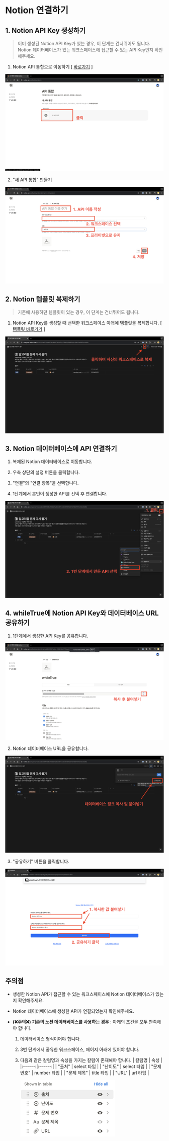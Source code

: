 # Notion 연결하기

## 1. Notion API Key 생성하기

> 이미 생성된 Notion API Key가 있는 경우, 이 단계는 건너뛰어도 됩니다.
> Notion 데이터베이스가 있는 워크스페이스에 접근할 수 있는 API Key인지 확인해주세요.

1. Notion API 통합으로 이동하기 [ [바로가기](https://www.notion.so/profile/integrations) ]

![Notion API 통합으로 이동](./upload/guide-1.png)

2. "새 API 통합" 만들기

![새 API 통합 만들기](./upload/guide-2.png)

## 2. Notion 템플릿 복제하기

> 기존에 사용하던 템플릿이 있는 경우, 이 단계는 건너뛰어도 됩니다.

1. Notion API Key를 생성할 때 선택한 워크스페이스 아래에 템플릿을 복제합니다. [ [템플릿 바로가기](https://namgons.notion.site/603d7afd2e3040feb97bb1830c791bc5?v=28a0546466244c3f9032e0850cce092f&pvs=4) ]

![템플릿 복제](./upload/guide-3.png)

## 3. Notion 데이터베이스에 API 연결하기

1. 복제된 Notion 데이터베이스로 이동합니다.

2. 우측 상단의 설정 버튼을 클릭합니다.

3. "연결"의 "연결 항목"을 선택합니다.

4. 1단계에서 본인이 생성한 API를 선택 후 연결합니다.

![설정 버튼 클릭](./upload/guide-4.png)

## 4. whileTrue에 Notion API Key와 데이터베이스 URL 공유하기

1. 1단계에서 생성한 API Key를 공유합니다.

![노션 링크 공유](./upload/guide-5.png)

2. Notion 데이터베이스 URL을 공유합니다.

![노션 링크 공유](./upload/guide-6.png)

3. "공유하기" 버튼을 클릭합니다.

![노션 링크 공유](./upload/guide-7.png)

## 주의점

- 생성한 Notion API가 접근할 수 있는 워크스페이스에 Notion 데이터베이스가 있는지 확인해주세요.

- Notion 데이터베이스에 생성한 API가 연결되었는지 확인해주세요.

- <b>(❌주의❌) 기존의 노션 데이터베이스를 사용하는 경우</b> : 아래의 조건을 모두 만족해야 합니다.

  1.  데이터베이스 형식이어야 합니다.
  2.  3번 단계에서 공유한 워크스페이스, 페이지 아래에 있어야 합니다.
  3.  다음과 같은 칼럼명과 속성을 가지는 칼럼이 존재해야 합니다.
      | 칼럼명 | 속성 |
      |:------:|:------:|
      | "출처" | select 타입 |
      | "난이도" | select 타입 |
      | "문제 번호" | number 타입 |
      | "문제 제목" | title 타입 |
      | "URL" | url 타입 |

      <img width="300" src="upload/columns.png"/>
